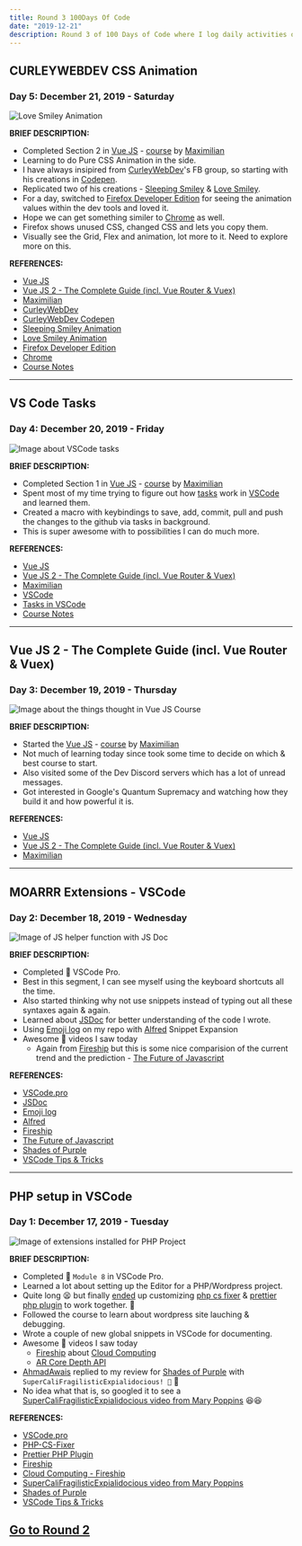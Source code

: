 ```yaml
---
title: Round 3 100Days Of Code
date: "2019-12-21"
description: Round 3 of 100 Days of Code where I log daily activities of my coding.
---
```


## CURLEYWEBDEV CSS Animation

### Day 5: December 21, 2019 - Saturday

![Love Smiley Animation](images/r3d5.gif)

**BRIEF DESCRIPTION:**

- Completed Section 2 in [Vue JS](http://vuejs.org/) - [course](https://www.udemy.com/course/vuejs-2-the-complete-guide/) by [Maximilian](https://twitter.com/maxedapps)
- Learning to do Pure CSS Animation in the side.
- I have always insipired from [CurleyWebDev](https://www.facebook.com/curleywebdev/)'s FB group, so starting with his creations in [Codepen](https://codepen.io/curley).
- Replicated two of his creations - [Sleeping Smiley](https://codepen.io/curley/pen/JgamNv) & [Love Smiley](https://codepen.io/curley/pen/WNepqQb).
- For a day, switched to [Firefox Developer Edition](https://www.mozilla.org/en-US/firefox/71.0a2/firstrun/) for seeing the animation values within the dev tools and loved it.
- Hope we can get something similer to [Chrome](https://www.google.com/chrome/) as well.
- Firefox shows unused CSS, changed CSS and lets you copy them.
- Visually see the Grid, Flex and animation, lot more to it. Need to explore more on this.

**REFERENCES:**

- [Vue JS](http://vuejs.org/)
- [Vue JS 2 - The Complete Guide (incl. Vue Router & Vuex)](https://www.udemy.com/course/vuejs-2-the-complete-guide/)
- [Maximilian](https://twitter.com/maxedapps)
- [CurleyWebDev](https://www.facebook.com/curleywebdev/)
- [CurleyWebDev Codepen](https://codepen.io/curley)
- [Sleeping Smiley Animation](https://codepen.io/curley/pen/JgamNv)
- [Love Smiley Animation](https://codepen.io/curley/pen/WNepqQb)
- [Firefox Developer Edition](https://www.mozilla.org/en-US/firefox/71.0a2/firstrun/)
- [Chrome](https://www.google.com/chrome/)
- [Course Notes](https://github.com/navin-navi/getting-started-with-vue-js-maximilian-course)

---

## VS Code Tasks

### Day 4: December 20, 2019 - Friday

![Image about VSCode tasks](images/r3d4.png)

**BRIEF DESCRIPTION:**

- Completed Section 1 in [Vue JS](http://vuejs.org/) - [course](https://www.udemy.com/course/vuejs-2-the-complete-guide/) by [Maximilian](https://twitter.com/maxedapps)
- Spent most of my time trying to figure out how [tasks](https://code.visualstudio.com/Docs/editor/tasks) work in [VSCode](https://code.visualstudio.com/) and learned them.
- Created a macro with keybindings to save, add, commit, pull and push the changes to the github via tasks in background.
- This is super awesome with to possibilities I can do much more.

**REFERENCES:**

- [Vue JS](http://vuejs.org/)
- [Vue JS 2 - The Complete Guide (incl. Vue Router & Vuex)](https://www.udemy.com/course/vuejs-2-the-complete-guide/)
- [Maximilian](https://twitter.com/maxedapps)
- [VSCode](https://code.visualstudio.com/)
- [Tasks in VSCode](https://code.visualstudio.com/Docs/editor/tasks)
- [Course Notes](https://github.com/navin-navi/getting-started-with-vue-js-maximilian-course)

---

## Vue JS 2 - The Complete Guide (incl. Vue Router & Vuex)

### Day 3: December 19, 2019 - Thursday

![Image about the things thought in Vue JS Course](images/r3d3.png)

**BRIEF DESCRIPTION:**

- Started the [Vue JS](http://vuejs.org/) - [course](https://www.udemy.com/course/vuejs-2-the-complete-guide/) by [Maximilian](https://twitter.com/maxedapps)
- Not much of learning today since took some time to decide on which & best course to start.
- Also visited some of the Dev Discord servers which has a lot of unread messages.
- Got interested in Google's Quantum Supremacy and watching how they build it and how powerful it is.

**REFERENCES:**

- [Vue JS](http://vuejs.org/)
- [Vue JS 2 - The Complete Guide (incl. Vue Router & Vuex)](https://www.udemy.com/course/vuejs-2-the-complete-guide/)
- [Maximilian](https://twitter.com/maxedapps)

---

## MOARRR Extensions - VSCode

### Day 2: December 18, 2019 - Wednesday

![Image of JS helper function with JS Doc](images/r3d2.png)

**BRIEF DESCRIPTION:**

- Completed 💯 VSCode Pro.
- Best in this segment, I can see myself using the keyboard shortcuts all the time.
- Also started thinking why not use snippets instead of typing out all these syntaxes again & again.
- Learned about [JSDoc](https://jsdoc.app/index.html) for better understanding of the code I wrote.
- Using [Emoji log](https://github.com/ahmadawais/Emoji-Log) on my repo with [Alfred](https://www.alfredapp.com/) Snippet Expansion
- Awesome 🌟 videos I saw today
  - Again from [Fireship](https://www.youtube.com/channel/UCsBjURrPoezykLs9EqgamOA) but this is some nice comparision of the current trend and the prediction - [The Future of Javascript](https://www.youtube.com/watch?v=f0DrPLKf6Ro&list=TLPQMTgxMjIwMTnWgbO-O42Lug&index=2)

**REFERENCES:**

- [VSCode.pro](https://vscode.pro/)
- [JSDoc](https://jsdoc.app/index.html)
- [Emoji log](https://github.com/ahmadawais/Emoji-Log)
- [Alfred](https://www.alfredapp.com/)
- [Fireship](https://www.youtube.com/channel/UCsBjURrPoezykLs9EqgamOA)
- [The Future of Javascript](https://www.youtube.com/watch?v=f0DrPLKf6Ro&list=TLPQMTgxMjIwMTnWgbO-O42Lug&index=2)
- [Shades of Purple](https://github.com/ahmadawais/shades-of-purple-vscode)
- [VSCode Tips & Tricks](https://github.com/ahmadawais/VSCode-Tips-Tricks)

---

## PHP setup in VSCode

### Day 1: December 17, 2019 - Tuesday

![Image of extensions installed for PHP Project](images/r3d1.png)

**BRIEF DESCRIPTION:**

- Completed 💯 `Module 8` in VSCode Pro.
- Learned a lot about setting up the Editor for a PHP/Wordpress project.
- Quite long 😫 but finally [ended](https://madewithlove.be/using-prettier-in-php/) up customizing [php cs fixer](https://github.com/FriendsOfPHP/PHP-CS-Fixer) & [prettier php plugin](https://github.com/prettier/plugin-php) to work together. 💪
- Followed the course to learn about wordpress site lauching & debugging.
- Wrote a couple of new global snippets in VSCode for documenting.
- Awesome 🌟 videos I saw today
  - [Fireship](https://www.youtube.com/channel/UCsBjURrPoezykLs9EqgamOA) about [Cloud Computing](https://www.youtube.com/watch?v=1pBuwKwaHp0&list=TLPQMTcxMjIwMTmYvwjQLjm2oQ&index=4)
  - [AR Core Depth API](https://www.youtube.com/watch?v=VOVhCTb-1io)
- [AhmadAwais](https://twitter.com/MrAhmadAwais) replied to my review for [Shades of Purple](https://github.com/ahmadawais/shades-of-purple-vscode) with `SuperCaliFragilisticExpialidocious! 🎉` 🤔
- No idea what that is, so googled it to see a [SuperCaliFragilisticExpialidocious video from Mary Poppins](https://www.youtube.com/watch?v=1Pu1adxqUAg) 😆😆

**REFERENCES:**

- [VSCode.pro](https://vscode.pro/)
- [PHP-CS-Fixer](https://github.com/FriendsOfPHP/PHP-CS-Fixer)
- [Prettier PHP Plugin](https://github.com/prettier/plugin-php)
- [Fireship](https://www.youtube.com/channel/UCsBjURrPoezykLs9EqgamOA)
- [Cloud Computing - Fireship](https://www.youtube.com/watch?v=1pBuwKwaHp0&list=TLPQMTcxMjIwMTmYvwjQLjm2oQ&index=4)
- [SuperCaliFragilisticExpialidocious video from Mary Poppins](https://www.youtube.com/watch?v=1Pu1adxqUAg)
- [Shades of Purple](https://github.com/ahmadawais/shades-of-purple-vscode)
- [VSCode Tips & Tricks](https://github.com/ahmadawais/VSCode-Tips-Tricks)

## [Go to Round 2](/blog/round-2-100-days-of-code/)
